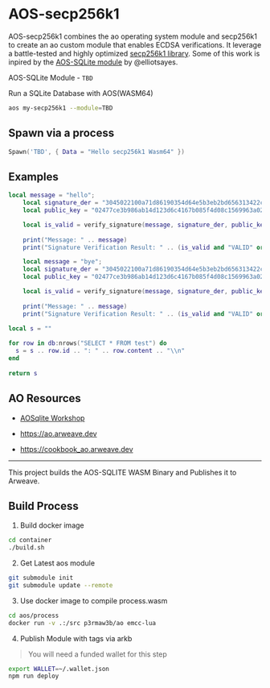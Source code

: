 # AOS-secp256k1

AOS-secp256k1 combines the ao operating system module and secp256k1 to create an ao custom module that enables ECDSA verifications. It leverage a battle-tested and highly optimized [secp256k1 library](https://github.com/bitcoin-core/secp256k1). Some of this work is inpired by the [AOS-SQLite module](https://github.com/permaweb/aos-sqlite) by @elliotsayes.

AOS-SQLite Module - `TBD`

Run a SQLite Database with AOS(WASM64)

```sh
aos my-secp256k1 --module=TBD
```

## Spawn via a process

```lua
Spawn('TBD', { Data = "Hello secp256k1 Wasm64" })
```

## Examples

```lua
local message = "hello";
    local signature_der = "3045022100a71d86190354d64e5b3eb2bd656313422cdf7def69bf3669cdbfd09a9162c96e0220713b81f3440bff0b639d2f29b2c48494b812fa89b754b7b6cdc9eaa8027cf369";
    local public_key = "02477ce3b986ab14d123d6c4167b085f4d08c1569963a0201b2ffc7d9d6086d2f3";

    local is_valid = verify_signature(message, signature_der, public_key)
    
    print("Message: " .. message)
    print("Signature Verification Result: " .. (is_valid and "VALID" or "INVALID"))

    local message = "bye";
    local signature_der = "3045022100a71d86190354d64e5b3eb2bd656313422cdf7def69bf3669cdbfd09a9162c96e0220713b81f3440bff0b639d2f29b2c48494b812fa89b754b7b6cdc9eaa8027cf369";
    local public_key = "02477ce3b986ab14d123d6c4167b085f4d08c1569963a0201b2ffc7d9d6086d2f3";

    local is_valid = verify_signature(message, signature_der, public_key)
    
    print("Message: " .. message)
    print("Signature Verification Result: " .. (is_valid and "VALID" or "INVALID"))

```

```lua
local s = ""
 
for row in db:nrows("SELECT * FROM test") do
  s = s .. row.id .. ": " .. row.content .. "\\n"
end
 
return s
```

## AO Resources

* [AOSqlite Workshop](https://hackmd.io/@ao-docs/rkM1C9m40)

* https://ao.arweave.dev
* https://cookbook_ao.arweave.dev

---

This project builds the AOS-SQLITE WASM Binary and Publishes it to Arweave.

## Build Process

1. Build docker image

```sh
cd container
./build.sh
```

2. Get Latest aos module

```sh
git submodule init
git submodule update --remote
```

3. Use docker image to compile process.wasm

```sh
cd aos/process
docker run -v .:/src p3rmaw3b/ao emcc-lua
```

4. Publish Module with tags via arkb

> You will need a funded wallet for this step 

```sh
export WALLET=~/.wallet.json
npm run deploy
```